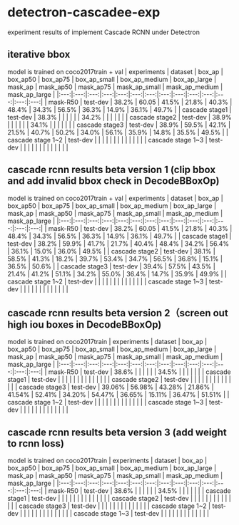 # detectron-cascadee-exp
experiment results of implement Cascade RCNN under Detectron

## iterative bbox
model is trained on coco2017train + val
| experiments | dataset | box_ap | box_ap50 | box_ap75 | box_ap_small | box_ap_medium | box_ap_large | mask_ap | mask_ap50 | mask_ap75 | mask_ap_small | mask_ap_medium | mask_ap_large |
|:---:|:---:|:---:|:---:|:---:|:---:|:---:|:---:|:---:|:---:|:---:|:---:|:---:|:---:|
| mask-R50       | test-dev | 38.2% | 60.05 | 41.5% | 21.8% | 40.3% | 48.4% | 34.3% | 56.5% | 36.3% | 14.9% | 36.1% | 49.7% |
| cascade stage1 | test-dev | 38.3% |       |       |       |       |       | 34.2% |       |       |       |       |       |
| cascade stage2 | test-dev | 38.9% |       |       |       |       |       | 34.1% |       |       |       |       |       |
| cascade stage3 | test-dev | 38.9% | 59.5% | 42.1% | 21.5% | 40.7% | 50.2% | 34.0% | 56.1% | 35.9% | 14.8% | 35.5% | 49.5% |
| cascade stage 1~2 | test-dev |    |       |       |       |       |       |       |       |       |       |       |       |
| cascade stage 1~3 | test-dev |    |       |       |       |       |       |       |       |       |       |       |       |


## cascade rcnn results beta version 1 (clip bbox and add invalid bbox check in DecodeBBoxOp)
model is trained on coco2017train + val
| experiments | dataset | box_ap | box_ap50 | box_ap75 | box_ap_small | box_ap_medium | box_ap_large | mask_ap | mask_ap50 | mask_ap75 | mask_ap_small | mask_ap_medium | mask_ap_large |
|:---:|:---:|:---:|:---:|:---:|:---:|:---:|:---:|:---:|:---:|:---:|:---:|:---:|:---:|
| mask-R50       | test-dev | 38.2% | 60.05 | 41.5% | 21.8% | 40.3% | 48.4% | 34.3% | 56.5% | 36.3% | 14.9% | 36.1% | 49.7% |
| cascade stage1 | test-dev | 38.2% | 59.9% | 41.7% | 21.7% | 40.4% | 48.4% | 34.2% | 56.4% | 36.1% | 15.0% | 36.0% | 49.5% |
| cascade stage2 | test-dev | 38.1% | 58.5% | 41.3% | 18.2% | 39.7% | 53.4% | 34.7% | 56.5% | 36.8% | 15.1% | 36.5% | 50.6% |
| cascade stage3 | test-dev | 39.4% | 57.5% | 43.5% | 21.4% | 41.2% | 51.1% | 34.2% | 55.0% | 36.4% | 14.7% | 35.9% | 49.9% |
| cascade stage 1~2 | test-dev |    |       |       |       |       |       |       |       |       |       |       |       |
| cascade stage 1~3 | test-dev |    |       |       |       |       |       |       |       |       |       |       |       |


## cascade rcnn results beta version 2（screen out high iou boxes in DecodeBBoxOp)
model is trained on coco2017train
| experiments | dataset | box_ap | box_ap50 | box_ap75 | box_ap_small | box_ap_medium | box_ap_large | mask_ap | mask_ap50 | mask_ap75 | mask_ap_small | mask_ap_medium | mask_ap_large |
|:---:|:---:|:---:|:---:|:---:|:---:|:---:|:---:|:---:|:---:|:---:|:---:|:---:|:---:|
| mask-R50       | test-dev | 38.6%  |        |        |        |        |        | 34.5%  |        |        |        |        |        |
| cascade stage1 | test-dev |        |        |        |        |        |        |        |        |        |        |        |        |
| cascade stage2 | test-dev |        |        |        |        |        |        |        |        |        |        |        |        |
| cascade stage3 | test-dev | 39.06% | 56.98% | 43.28% | 21.86% | 41.54% | 52.41% | 34.20% | 54.47% | 36.65% | 15.11% | 36.47% | 51.51% | 
| cascade stage 1~2 | test-dev |     |        |        |        |        |        |        |        |        |        |        |        |
| cascade stage 1~3 | test-dev |     |        |        |        |        |        |        |        |        |        |        |        |


## cascade rcnn results beta version 3 (add weight to rcnn loss)
model is trained on coco2017train
| experiments | dataset | box_ap | box_ap50 | box_ap75 | box_ap_small | box_ap_medium | box_ap_large | mask_ap | mask_ap50 | mask_ap75 | mask_ap_small | mask_ap_medium | mask_ap_large |
|:---:|:---:|:---:|:---:|:---:|:---:|:---:|:---:|:---:|:---:|:---:|:---:|:---:|:---:|
| mask-R50       | test-dev | 38.6%  |        |        |        |        |        | 34.5%  |        |        |        |        |        |
| cascade stage1 | test-dev |        |        |        |        |        |        |        |        |        |        |        |        |
| cascade stage2 | test-dev |        |        |        |        |        |        |        |        |        |        |        |        |
| cascade stage3 | test-dev |        |        |        |        |        |        |        |        |        |        |        |        |
| cascade stage 1~2 | test-dev |     |        |        |        |        |        |        |        |        |        |        |        |
| cascade stage 1~3 | test-dev |     |        |        |        |        |        |        |        |        |        |        |        |


